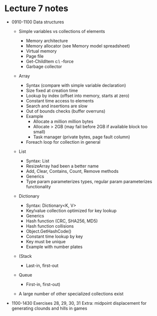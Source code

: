 # Lecture 7 notes

- 0910-1100 Data structures                
  - Simple variables vs collections of elements
    - Memory architecture
    - Memory allocator (see Memory model spreadsheet)
    - Virtual memory
    - Page file
    - Get-ChildItem c:\ -force
    - Garbage collector

  - Array
    - Syntax (compare with simple variable declaration)
    - Size fixed at creation time
    - Lookup by index (offset into memory, starts at zero)
    - Constant time access to elements
    - Search and insertions are slow
    - Out of bounds checks (buffer overruns)
    - Example
      - Allocate a million million bytes 
      - Allocate > 2GB (may fail before 2GB if available block too small)
      - Task manager (private bytes, page fault column)
    - Foreach loop for collection in general

  - List
    - Syntax: List<T>
    - ResizeArray had been a better name
    - Add, Clear, Contains, Count, Remove methods
    - Generics
    - Type param parameterizes types, regular param parameterizes functionality

  - Dictionary
    - Syntax: Dictionary<K, V>
    - Key/value collection optimized for key lookup
    - Generics
    - Hash function (CRC, SHA256, MD5)
    - Hash function collisions
    - Object.GetHashCode()
    - Constant time lookup by key
    - Key must be unique
    - Example with number plates

  - (Stack
    - Last-in, first-out

  - Queue
    - First-in, first-out)

  - A large number of other specialized collections exist
                 
- 1100-1430 Exercises 28, 29, 30, 31
            Extra: midpoint displacement for generating clounds and hills in games



